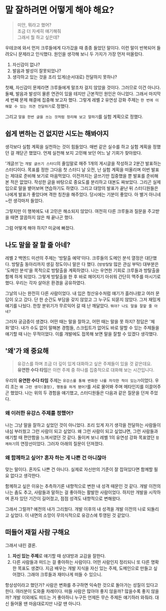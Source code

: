 # 말 잘하려면 어떻게 해야 해요?

> 미안, 뭐라고 했어? </br>
> 조금 더 자세히 얘기해줘 </br>
> 그래서 뭘 하고 싶은데? </br>

우테코에 와서 먼저 크루들에게 다가갔을 때 종종 들었던 말이다. 이런 말이 반복되어 들려오니 문제라고 인식했다. 원인을 생각해 보니 두 가지가 가장 먼저 떠올랐다.

1. 자신감이 없나?
2. 발음과 발성이 잘못되었나?
3. 생각하고 있는 것을 조리 있게(순서대로) 전달하지 못하나?

첫째, 자신감이 문제라면 크루들에게 말조차 걸지 않았을 것이다. 그러므로 이건 아니다. 둘째, 발음과 발성이 물론 연관이 있을 테지만 근본적인 원인은 아니었다. 그래서 마지막 세 번째 문제 해결에 집중해 보고자
했다. 그렇게 레벨 2 유연성 강화 주제는 `한 번에 이해할 수 있는 의견 전달하기`로 정했다.

그리고 `말을 한번 글을 쓰는 것처럼 정리해 보고 말하기`를 실험 계획으로 정했다.

## 쉽게 변하는 건 없지만 시도는 해봐야지

생각보다 실험 계획을 실천하는 것이 힘들었다. 매번 같은 실수를 하고 실험 계획을 정했던 걸 깨닫곤 했었다. 언제 실천해 보지 고민해 보던 어느 날 기회가 찾아왔다.

'개글쓰'는 `개발 글쓰기 스터디`의 줄임말로 매주 1개의 게시글을 작성하고 2분간 발표하는 스터디이다. 목표를 정한 그다음 첫 스터디 날 오전, 난 실험 계획을 떠올리며 이번 발표는 제대로 준비해 보기로 마음먹었다. 이전까지는 글쓰기만 집중했을 뿐 발표를 준비해 본 적은 없었다.
작성한 글을 바탕으로 중요도를 분리하고 대본도 짜보았다. 그리곤 실제 입으로 말을 뱉어보며 연습하기도 하였다. 그리고 대망의 발표가 끝난 뒤 스터디원들은 나에게 발표가 좋았다며 격한 칭찬을 해주었다. 당시에는 기분이 좋았다. 아 별거 아니네~란 생각마저 들었다.

그렇지만 이 행복에도 내 고민은 해소되지 않았다. 여전히 다른 크루들과 질문을 주고받을 때면 깔끔하지 않은 채 끝나곤 했다.

그럼 어떻게 해야 하지? 미궁에 빠졌다.

## 나도 말을 잘 할 줄 아네?

레벨 2 백엔드 미션의 주제는 '방탈출 예약'이다. 크루들의 도메인 분석 열정은 대단했다. 방탈출 동아리까지 생길 정도이니 말은 다 했다. (`방방탈탈` 많은 관심 부탁)
대부분은 '도메인 분석'을 목적으로 방탈출을 계획하였다. 나는 우연한 기회로 크루들과 방탈출을 함께 하게 되었다. 그렇게 방탈출을 한 후 바로 헤어지기 아쉬워 간단히 맥주를 마시기로 했다. 우리는 각자 살아온 환경을
공유하였다.

그날의 나는 완전히 다른 사람이었다. 내 입은 청산유수처럼 얘기가 흘러나왔고 여러 문답이 오고 갔다. 단 한 순간도 부담을 갖지 않았고 그 누구도 되묻지 않았다. 
그저 재밌게 얘기를 나눴다. 한창 분위기가 무르익어 갈 때 난 깨달았다. `뭐야? 나도 말을 잘할 줄 아네?`

그러자 궁금증이 생겼다. 어떤 때는 말을 잘하고, 어떤 때는 말을 못 하지? 정답은 '체화'였다. 내가 수도 없이 말해본 경험들, 스크립트가 없어도 바로 말할 수 있는 주제들을 얘기할 때 나는 무적이었다.
이를 개발에도 접목해 보면 말을 잘할 수 있겠다 생각했다.

## '왜'가 왜 중요해

> 유강스를 하며 조금 더 깊이 있게 대화하고 싶은 주제들이 있을 것 같은데요.  
> **유연한 수다 타임**은 이런 주제 중 하나를 집중적으로 대화해 보는 시간입니다.

우리의 **유연한 수다 타임** 주제는 `유강스를 통해 변화한 나를 자각한 적이 있는가`이었다. 우리 조는 `왜 그런 생각(결정), 행동을 하게 됐어?`를 서로 물어봐 주며 메타인지를 이끌어주곤 했었다. 나는 위의
두 경험을 얘기했고, 스터디원들은 다음과 같은 질문을 던져 주었다.

### 왜 이러한 유강스 주제를 정했어?

나는 그냥 말을 잘하고 싶었던 것이 아니었다. 조리 있게 자기 생각을 전달하는 사람들이 내심 부러웠고 그런 사람이 되고 싶었다. 왜 그런 사람이 되고 싶었냐면, 그런 사람들과 얘기할 때 편안함을 느껴서였던 것 같다.
돌이켜 보니 레벨 1의 유연성 강화 목표였던 `함께하기`의 연장선이었다. 그러자 아래의 질문이 던져졌다.

### 왜 함께하고 싶어? 혼자 하는 게 나쁜 건 아니잖아

맞는 말이다. 혼자도 나쁜 건 아니다. 실제로 자신만의 기준이 잘 잡혀있다면 함께할 필요 없다고 생각한다.

함께하고 싶은 이유는 추측하기론 내향적으로 변한 내 성격 때문인 것 같다. 개발 이전의 나는 춤도 추고, 사람들과 말하는 걸 좋아하는 활발한 사람이었다. 하지만 개발을 시작하며 혼자 있던 기간이 길어졌고, 점점
성격도 내향적으로 변해왔다.

그래서 그럴까? 예전의 내가 그리웠다. 개발 이후의 내 성격을 개발 이전의 나로 되돌리고 싶었다. 이 내면의 소망이 무의식적으로 유강스에 투영된 것 같았다.

## 떠들어 재낄 사람 구해요

그래서 내린 결론.

1. **자신 있는 주제**로 얘기할 때 상대방과 교감을 잘한다.
2. 다른 사람들과 떠드는 걸 좋아하는 사람이다.
   어떤 사람인지 정리되니 또 다른 명확한 목표도 생겼다. 지금 배우는 개발 지식을 자신 있는 주제, 도메인으로 만들고 싶어졌다. 그래야 크루들과 재미나게 떠들 수 있으니.

항상성이라고 했던가? 사람은 변화를 추구하면 익숙한 것으로 돌아가는 성질이 있다고 한다. 여러분이 도와줄 차례이다. 떠들 사람은 많아야 좋지 않을까? 많을수록 좋지 않을까? 개발 이외에도 떠드는 거 좋아하니 누구든
언제든 무슨 주제든 얘기하러 와줘라. 대신 들어올 땐 마음대로지만 나갈 땐 아니다.
